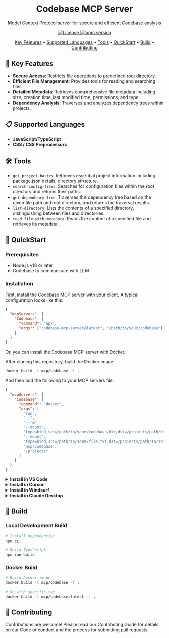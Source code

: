 <p align="center">
  <h1 align="center">Codebase MCP Server</h1>
  <p align="center">Model Context Protocol server for secure and efficient Codebase analysis</p>
</p>

<p align="center">
  <a href="https://github.com/yourusername/codebase-mcp-server/blob/main/LICENSE">
    <img src="https://img.shields.io/badge/license-MIT-blue.svg" alt="License">
  </a>
  <a href="https://www.npmjs.com/package/codebase-mcp-server">
    <img src="https://img.shields.io/npm/v/codebase-mcp-server" alt="npm version">
  </a>
</p>

<p align="center">
  <a href="#-key-features">Key Features</a> •
  <a href="#-supported-languages">Supported Languages</a> •
  <a href="#%EF%B8%8F-tools">Tools</a> •
  <a href="#-quickstart">QuickStart</a> •
  <a href="#-build">Build</a> •
  <a href="#-contributing">Contributing</a>

</p>

## 🌟 Key Features

- **Secure Access**: Restricts file operations to predefined root directory.
- **Efficient File Management**: Provides tools for reading and searching files.
- **Detailed Metadata**: Retrieves comprehensive file metadata including size, creation time, last modified time, permissions, and type.
- **Dependency Analysis**: Traverses and analyzes dependency trees within projects.

## 📋 Supported Languages

- **JavaScript/TypeScript**
- **CSS / CSS Preprocessors**

## 🛠️ Tools

- `get-project-basics`: Retrieves essential project information including package.json details, directory structure.
- `search-config-files`: Searches for configuration files within the root directory and returns their paths.
- `get-dependency-tree`: Traverses the dependency tree based on the given file path and root directory, and returns the traversal results.
- `list-directory`: Lists the contents of a specified directory, distinguishing between files and directories.
- `read-file-with-metadata`: Reads the content of a specified file and retrieves its metadata.

## 🚀 QuickStart

### Prerequisites

- Node.js v18 or later
- Codebase to communicate with LLM

### Installation

First, install the Codebase MCP server with your client. A typical configuration looks like this:

```json
{
  "mcpServers": {
    "Codebase": {
      "command": "npx",
      "args": ["codebase-mcp-server@latest", "/path/to/your/codebase"]
    }
  }
}
```

Or, you can install the Codebase MCP server with Docker.

After cloning this repository, build the Docker image:

```bash
docker build -t mcp/codebase -f .
```

And then add the following to your MCP servers file:

```json
{
  "mcpServers": {
    "Codebase": {
      "command": "docker",
      "args": [
        "run",
        "-i",
        "--rm",
        "--mount",
        "type=bind,src=/path/to/your/codebase/dir,dst=/projects/path/to/your/codebase/dir,ro",
        "--mount",
        "type=bind,src=/path/to/some/file.txt,dst=/projects/path/to/some/file.txt",
        "mcp/codebase",
        "/projects"
      ]
    }
  }
}
```

<details><summary><b>Install in VS Code</b></summary>
You can install the Codebase MCP server using the VS Code CLI:

```bash
# For VS Code
code --add-mcp '{"name":"Codebase","command":"npx","args":["codebase-mcp-server@latest"]}'
```

After installation, the Codebase MCP server will be available for use with your GitHub Copilot agent in VS Code.

</details>

<details><summary><b>Install in Cursor</b></summary>
Go to Cursor Settings -> MCP -> Add new MCP Server. Use following configuration:

```json
{
  "mcpServers": {
    "Codebase": {
      "command": "npx",
      "args": ["codebase-mcp-server@latest"]
    }
  }
}
```

</details>

<details><summary><b>Install in Windsurf</b></summary>

Follow Windsuff MCP documentation. Use following configuration:

```json
{
  "mcpServers": {
    "Codebase": {
      "command": "npx",
      "args": ["codebase-mcp-server@latest"]
    }
  }
}
```

</details>

<details><summary><b>Install in Claude Desktop</b></summary>

Follow the MCP install guide, use following configuration:

```json
{
  "mcpServers": {
    "Codebase": {
      "command": "npx",
      "args": ["codebase-mcp-server@latest"]
    }
  }
}
```

</details>

## 🔧 Build

### Local Development Build

```bash
# Install dependencies
npm ci

# Build TypeScript
npm run build
```

### Docker Build

```bash
# Build Docker image
docker build -t mcp/codebase -f .

# Or with specific tag
docker build -t mcp/codebase:latest -f .
```

## 🤝 Contributing

Contributions are welcome! Please read our Contributing Guide for details on our Code of conduct and the process for submitting pull requests.
